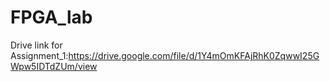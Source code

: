 # FPGA_lab
Drive link for Assignment_1:https://drive.google.com/file/d/1Y4mOmKFAjRhK0ZqwwI25GWpw5IDTdZUm/view
